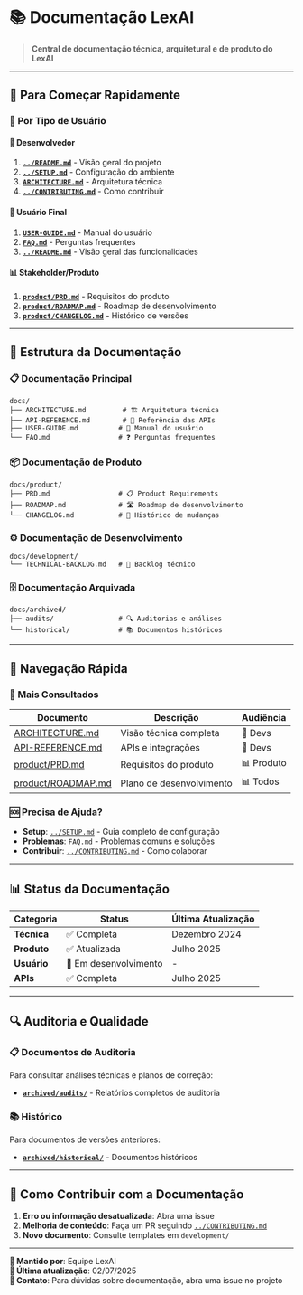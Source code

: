 # 📚 Documentação LexAI

> **Central de documentação técnica, arquitetural e de produto do LexAI**

---

## 🚀 **Para Começar Rapidamente**

### **👥 Por Tipo de Usuário**

#### **🔧 Desenvolvedor**
1. **[`../README.md`](../README.md)** - Visão geral do projeto
2. **[`../SETUP.md`](../SETUP.md)** - Configuração do ambiente
3. **[`ARCHITECTURE.md`](./ARCHITECTURE.md)** - Arquitetura técnica
4. **[`../CONTRIBUTING.md`](../CONTRIBUTING.md)** - Como contribuir

#### **👤 Usuário Final**
1. **[`USER-GUIDE.md`](./USER-GUIDE.md)** - Manual do usuário
2. **[`FAQ.md`](./FAQ.md)** - Perguntas frequentes
3. **[`../README.md`](../README.md)** - Visão geral das funcionalidades

#### **📊 Stakeholder/Produto**
1. **[`product/PRD.md`](./product/PRD.md)** - Requisitos do produto
2. **[`product/ROADMAP.md`](./product/ROADMAP.md)** - Roadmap de desenvolvimento
3. **[`product/CHANGELOG.md`](./product/CHANGELOG.md)** - Histórico de versões

---

## 📁 **Estrutura da Documentação**

### **📋 Documentação Principal**
```
docs/
├── ARCHITECTURE.md         # 🏗️ Arquitetura técnica
├── API-REFERENCE.md        # 🔌 Referência das APIs
├── USER-GUIDE.md          # 👤 Manual do usuário
└── FAQ.md                 # ❓ Perguntas frequentes
```

### **📦 Documentação de Produto**
```
docs/product/
├── PRD.md                 # 📋 Product Requirements
├── ROADMAP.md             # 🛣️ Roadmap de desenvolvimento  
└── CHANGELOG.md           # 📅 Histórico de mudanças
```

### **⚙️ Documentação de Desenvolvimento**
```
docs/development/
└── TECHNICAL-BACKLOG.md   # 📝 Backlog técnico
```

### **🗄️ Documentação Arquivada**
```
docs/archived/
├── audits/                # 🔍 Auditorias e análises
└── historical/            # 📚 Documentos históricos
```

---

## 🎯 **Navegação Rápida**

### **📖 Mais Consultados**
| Documento | Descrição | Audiência |
|-----------|-----------|-----------|
| [ARCHITECTURE.md](./ARCHITECTURE.md) | Visão técnica completa | 🔧 Devs |
| [API-REFERENCE.md](./API-REFERENCE.md) | APIs e integrações | 🔧 Devs |
| [product/PRD.md](./product/PRD.md) | Requisitos do produto | 📊 Produto |
| [product/ROADMAP.md](./product/ROADMAP.md) | Plano de desenvolvimento | 📊 Todos |

### **🆘 Precisa de Ajuda?**
- **Setup**: [`../SETUP.md`](../SETUP.md) - Guia completo de configuração
- **Problemas**: `FAQ.md` - Problemas comuns e soluções
- **Contribuir**: [`../CONTRIBUTING.md`](../CONTRIBUTING.md) - Como colaborar

---

## 📊 **Status da Documentação**

| Categoria | Status | Última Atualização |
|-----------|--------|-------------------|
| **Técnica** | ✅ Completa | Dezembro 2024 |
| **Produto** | ✅ Atualizada | Julho 2025 |
| **Usuário** | 🔄 Em desenvolvimento | - |
| **APIs** | ✅ Completa | Julho 2025 |

---

## 🔍 **Auditoria e Qualidade**

### **📋 Documentos de Auditoria**
Para consultar análises técnicas e planos de correção:
- **[`archived/audits/`](./archived/audits/)** - Relatórios completos de auditoria

### **📚 Histórico**
Para documentos de versões anteriores:
- **[`archived/historical/`](./archived/historical/)** - Documentos históricos

---

## 🤝 **Como Contribuir com a Documentação**

1. **Erro ou informação desatualizada**: Abra uma issue
2. **Melhoria de conteúdo**: Faça um PR seguindo [`../CONTRIBUTING.md`](../CONTRIBUTING.md)
3. **Novo documento**: Consulte templates em `development/`

---

**📝 Mantido por**: Equipe LexAI  
**🔄 Última atualização**: 02/07/2025  
**📧 Contato**: Para dúvidas sobre documentação, abra uma issue no projeto